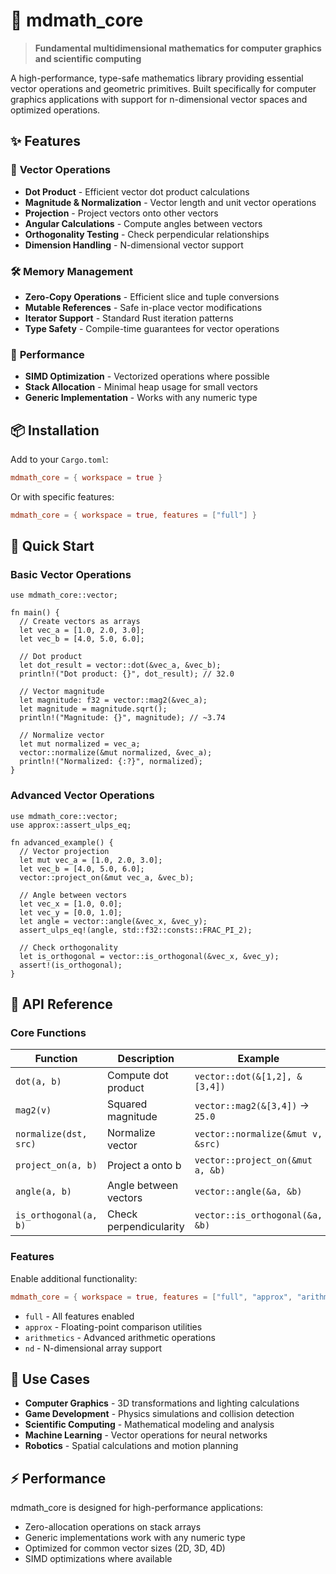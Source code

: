 # 🧮 mdmath_core

> **Fundamental multidimensional mathematics for computer graphics and scientific computing**

A high-performance, type-safe mathematics library providing essential vector operations and geometric primitives. Built specifically for computer graphics applications with support for n-dimensional vector spaces and optimized operations.

## ✨ Features

### 🔢 **Vector Operations**
- **Dot Product** - Efficient vector dot product calculations
- **Magnitude & Normalization** - Vector length and unit vector operations  
- **Projection** - Project vectors onto other vectors
- **Angular Calculations** - Compute angles between vectors
- **Orthogonality Testing** - Check perpendicular relationships
- **Dimension Handling** - N-dimensional vector support

### 🛠️ **Memory Management**
- **Zero-Copy Operations** - Efficient slice and tuple conversions
- **Mutable References** - Safe in-place vector modifications
- **Iterator Support** - Standard Rust iteration patterns
- **Type Safety** - Compile-time guarantees for vector operations

### 🚀 **Performance**
- **SIMD Optimization** - Vectorized operations where possible
- **Stack Allocation** - Minimal heap usage for small vectors
- **Generic Implementation** - Works with any numeric type

## 📦 Installation

Add to your `Cargo.toml`:
```toml
mdmath_core = { workspace = true }
```

Or with specific features:
```toml
mdmath_core = { workspace = true, features = ["full"] }
```

## 🚀 Quick Start

### Basic Vector Operations

```rust,ignore
use mdmath_core::vector;

fn main() {
  // Create vectors as arrays
  let vec_a = [1.0, 2.0, 3.0];
  let vec_b = [4.0, 5.0, 6.0];
  
  // Dot product
  let dot_result = vector::dot(&vec_a, &vec_b);
  println!("Dot product: {}", dot_result); // 32.0
  
  // Vector magnitude
  let magnitude: f32 = vector::mag2(&vec_a);
  let magnitude = magnitude.sqrt();
  println!("Magnitude: {}", magnitude); // ~3.74
  
  // Normalize vector
  let mut normalized = vec_a;
  vector::normalize(&mut normalized, &vec_a);
  println!("Normalized: {:?}", normalized);
}
```

### Advanced Vector Operations

```rust,ignore
use mdmath_core::vector;
use approx::assert_ulps_eq;

fn advanced_example() {
  // Vector projection
  let mut vec_a = [1.0, 2.0, 3.0];
  let vec_b = [4.0, 5.0, 6.0];
  vector::project_on(&mut vec_a, &vec_b);
  
  // Angle between vectors
  let vec_x = [1.0, 0.0];
  let vec_y = [0.0, 1.0];
  let angle = vector::angle(&vec_x, &vec_y);
  assert_ulps_eq!(angle, std::f32::consts::FRAC_PI_2);
  
  // Check orthogonality
  let is_orthogonal = vector::is_orthogonal(&vec_x, &vec_y);
  assert!(is_orthogonal);
}
```

## 📖 API Reference

### Core Functions

| Function | Description | Example |
|----------|-------------|---------|
| `dot(a, b)` | Compute dot product | `vector::dot(&[1,2], &[3,4])` |
| `mag2(v)` | Squared magnitude | `vector::mag2(&[3,4])` → `25.0` |
| `normalize(dst, src)` | Normalize vector | `vector::normalize(&mut v, &src)` |
| `project_on(a, b)` | Project a onto b | `vector::project_on(&mut a, &b)` |
| `angle(a, b)` | Angle between vectors | `vector::angle(&a, &b)` |
| `is_orthogonal(a, b)` | Check perpendicularity | `vector::is_orthogonal(&a, &b)` |

### Features

Enable additional functionality:
```toml
mdmath_core = { workspace = true, features = ["full", "approx", "arithmetics"] }
```

- `full` - All features enabled
- `approx` - Floating-point comparison utilities  
- `arithmetics` - Advanced arithmetic operations
- `nd` - N-dimensional array support

## 🎯 Use Cases

- **Computer Graphics** - 3D transformations and lighting calculations
- **Game Development** - Physics simulations and collision detection
- **Scientific Computing** - Mathematical modeling and analysis
- **Machine Learning** - Vector operations for neural networks
- **Robotics** - Spatial calculations and motion planning

## ⚡ Performance

mdmath_core is designed for high-performance applications:
- Zero-allocation operations on stack arrays
- Generic implementations work with any numeric type
- Optimized for common vector sizes (2D, 3D, 4D)
- SIMD optimizations where available
